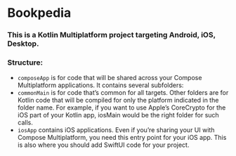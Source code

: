 # Bookpedia
### This is a Kotlin Multiplatform project targeting Android, iOS, Desktop.
### Structure:
- `composeApp` is for code that will be shared across your Compose Multiplatform applications. It contains several subfolders:
- `commonMain` is for code that’s common for all targets.
Other folders are for Kotlin code that will be compiled for only the platform indicated in the folder name. For example, if you want to use Apple’s CoreCrypto for the iOS part of your Kotlin app, iosMain would be the right folder for such calls.
- `iosApp` contains iOS applications. Even if you’re sharing your UI with Compose Multiplatform, you need this entry point for your iOS app. This is also where you should add SwiftUI code for your project.
